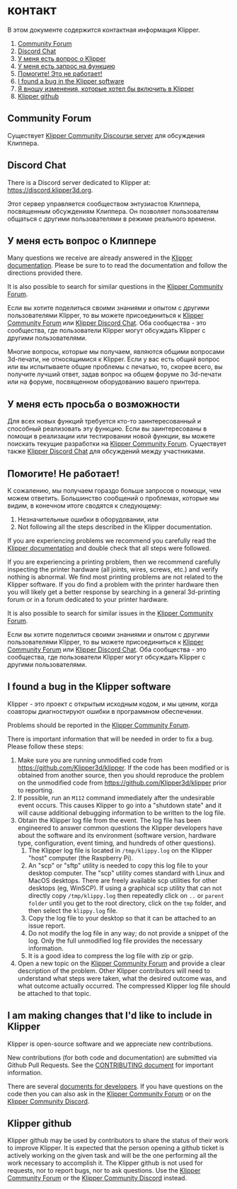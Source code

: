 # контакт

В этом документе содержится контактная информация Klipper.

1. [Community Forum](#community-forum)
1. [Discord Chat](#discord-chat)
1. [У меня есть вопрос о Klipper](#i-have-a-question-about-klipper)
1. [У меня есть запрос на функцию](#i-have-a-feature-request)
1. [Помогите! Это не работает!](#help-it-doesnt-work)
1. [I found a bug in the Klipper software](#i-found-a-bug-in-the-klipper-software)
1. [Я вношу изменения, которые хотел бы включить в Klipper](#i-am-making-changes-that-id-like-to-include-in-klipper)
1. [Klipper github](#klipper-github)

## Community Forum

Существует [Klipper Community Discourse server](https://community.klipper3d.org) для обсуждения Клиппера.

## Discord Chat

There is a Discord server dedicated to Klipper at: <https://discord.klipper3d.org>.

Этот сервер управляется сообществом энтузиастов Клиппера, посвященным обсуждениям Клиппера. Он позволяет пользователям общаться с другими пользователями в режиме реального времени.

## У меня есть вопрос о Клиппере

Many questions we receive are already answered in the [Klipper documentation](Overview.md). Please be sure to to read the documentation and follow the directions provided there.

It is also possible to search for similar questions in the [Klipper Community Forum](#community-forum).

Если вы хотите поделиться своими знаниями и опытом с другими пользователями Klipper, то вы можете присоединиться к [Klipper Community Forum](#community-forum) или [Klipper Discord Chat](#discord-chat). Оба сообщества - это сообщества, где пользователи Klipper могут обсуждать Klipper с другими пользователями.

Многие вопросы, которые мы получаем, являются общими вопросами 3d-печати, не относящимися к Klipper. Если у вас есть общий вопрос или вы испытываете общие проблемы с печатью, то, скорее всего, вы получите лучший ответ, задав вопрос на общем форуме по 3d-печати или на форуме, посвященном оборудованию вашего принтера.

## У меня есть просьба о возможности

Для всех новых функций требуется кто-то заинтересованный и способный реализовать эту функцию. Если вы заинтересованы в помощи в реализации или тестировании новой функции, вы можете поискать текущие разработки на [Klipper Community Forum](#community-forum). Существует также [Klipper Discord Chat](#discord-chat) для обсуждений между участниками.

## Помогите! Не работает!

К сожалению, мы получаем гораздо больше запросов о помощи, чем можем ответить. Большинство сообщений о проблемах, которые мы видим, в конечном итоге сводятся к следующему:

1. Незначительные ошибки в оборудовании, или
1. Not following all the steps described in the Klipper documentation.

If you are experiencing problems we recommend you carefully read the [Klipper documentation](Overview.md) and double check that all steps were followed.

If you are experiencing a printing problem, then we recommend carefully inspecting the printer hardware (all joints, wires, screws, etc.) and verify nothing is abnormal. We find most printing problems are not related to the Klipper software. If you do find a problem with the printer hardware then you will likely get a better response by searching in a general 3d-printing forum or in a forum dedicated to your printer hardware.

It is also possible to search for similar issues in the [Klipper Community Forum](#community-forum).

Если вы хотите поделиться своими знаниями и опытом с другими пользователями Klipper, то вы можете присоединиться к [Klipper Community Forum](#community-forum) или [Klipper Discord Chat](#discord-chat). Оба сообщества - это сообщества, где пользователи Klipper могут обсуждать Klipper с другими пользователями.

## I found a bug in the Klipper software

Klipper - это проект с открытым исходным кодом, и мы ценим, когда соавторы диагностируют ошибки в программном обеспечении.

Problems should be reported in the [Klipper Community Forum](#community-forum).

There is important information that will be needed in order to fix a bug. Please follow these steps:

1. Make sure you are running unmodified code from <https://github.com/Klipper3d/klipper>. If the code has been modified or is obtained from another source, then you should reproduce the problem on the unmodified code from <https://github.com/Klipper3d/klipper> prior to reporting.
1. If possible, run an `M112` command immediately after the undesirable event occurs. This causes Klipper to go into a "shutdown state" and it will cause additional debugging information to be written to the log file.
1. Obtain the Klipper log file from the event. The log file has been engineered to answer common questions the Klipper developers have about the software and its environment (software version, hardware type, configuration, event timing, and hundreds of other questions).
   1. The Klipper log file is located in `/tmp/klippy.log` on the Klipper "host" computer (the Raspberry Pi).
   1. An "scp" or "sftp" utility is needed to copy this log file to your desktop computer. The "scp" utility comes standard with Linux and MacOS desktops. There are freely available scp utilities for other desktops (eg, WinSCP). If using a graphical scp utility that can not directly copy `/tmp/klippy.log` then repeatedly click on `..` or `parent folder` until you get to the root directory, click on the `tmp` folder, and then select the `klippy.log` file.
   1. Copy the log file to your desktop so that it can be attached to an issue report.
   1. Do not modify the log file in any way; do not provide a snippet of the log. Only the full unmodified log file provides the necessary information.
   1. It is a good idea to compress the log file with zip or gzip.
1. Open a new topic on the [Klipper Community Forum](#community-forum) and provide a clear description of the problem. Other Klipper contributors will need to understand what steps were taken, what the desired outcome was, and what outcome actually occurred. The compressed Klipper log file should be attached to that topic.

## I am making changes that I'd like to include in Klipper

Klipper is open-source software and we appreciate new contributions.

New contributions (for both code and documentation) are submitted via Github Pull Requests. See the [CONTRIBUTING document](CONTRIBUTING.md) for important information.

There are several [documents for developers](Overview.md#developer-documentation). If you have questions on the code then you can also ask in the [Klipper Community Forum](#community-forum) or on the [Klipper Community Discord](#discord-chat).

## Klipper github

Klipper github may be used by contributors to share the status of their work to improve Klipper. It is expected that the person opening a github ticket is actively working on the given task and will be the one performing all the work necessary to accomplish it. The Klipper github is not used for requests, nor to report bugs, nor to ask questions. Use the [Klipper Community Forum](#community-forum) or the [Klipper Community Discord](#discord-chat) instead.
